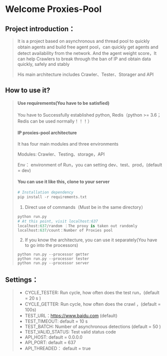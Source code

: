 # Welcome Proxies-Pool

## Project introduction：

> It is a project based on asynchronous and thread pool to quickly obtain agents and build free agent pool，can quickly get agents and detect availability from the network. And the agent weight score，It can help Crawlers to break through the ban of IP and obtain data quickly, safely and stably
>
> His main architecture includes Crawler、Tester、Storager and API

## How to use it?

> #### Use requirements(You have to be satisfied)
>
> You have to Successfully established python, Redis（python >= 3.6；Redis can be used normally！！！）
>
> #### IP proxies-pool architecture
>
> It has four main modules and three environments
>
> Modules: Crawler、Testing、storage，API
>
> Env： environment of Run，you can setting  dev、test、prod，(default = dev)
>
> #### You can use it like this, clone to your server
>
> ```python
> # Installation dependency
> pip install -r requirements.txt
> ```
>
> 1. Direct use of commands（Must be in the same directory）
>
> ```python
> python run.py
> # At this point, visit localhost:637
> localhost:637/random ：The proxy is taken out randomly
> localhost:637/count：Number of Proxies pool
> ```
>
> 2. If you know the architecture, you can use it separately(You have to go into the processors)
>
> ```
> python run.py --processor getter
> python run.py --processor tester
> python run.py --processor server
> ```
>
> 

## Settings：

> - CYCLE_TESTER: Run cycle, how often does the test run，(default = 20 s )
> - CYCLE_GETTER: Run cycle, how often does the crawl ，(default = 100s)
> - TEST_URL：https://www.baidu.com    (default)
> - TEST_TIMEOUT:  default = 10 s 
> - TEST_BATCH: Number of asynchronous detections (default = 50 ) 
> - TEST_VALID_STATUS: Test valid status code
> - API_HOST: default = 0.0.0.0
> - API_PORT: default =  637
> - API_THREADED： default = true